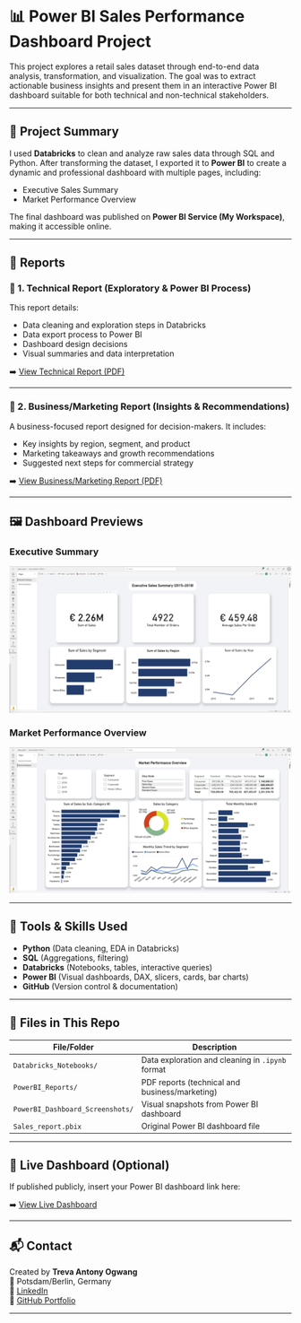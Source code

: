 # 📊 Power BI Sales Performance Dashboard Project

This project explores a retail sales dataset through end-to-end data analysis, transformation, and visualization. The goal was to extract actionable business insights and present them in an interactive Power BI dashboard suitable for both technical and non-technical stakeholders.

---

## 🧠 Project Summary

I used **Databricks** to clean and analyze raw sales data through SQL and Python. After transforming the dataset, I exported it to **Power BI** to create a dynamic and professional dashboard with multiple pages, including:

- Executive Sales Summary
- Market Performance Overview

The final dashboard was published on **Power BI Service (My Workspace)**, making it accessible online.

---

## 📌 Reports

### 📘 1. Technical Report (Exploratory & Power BI Process)
This report details:
- Data cleaning and exploration steps in Databricks
- Data export process to Power BI
- Dashboard design decisions
- Visual summaries and data interpretation

➡️ [View Technical Report (PDF)](PowerBI_Reports/Technical_report.pdf)

---

### 📗 2. Business/Marketing Report (Insights & Recommendations)
A business-focused report designed for decision-makers. It includes:
- Key insights by region, segment, and product
- Marketing takeaways and growth recommendations
- Suggested next steps for commercial strategy

➡️ [View Business/Marketing Report (PDF)](PowerBI_Reports/Marketing_report.pdf)

---

## 🖼️ Dashboard Previews

### Executive Summary  
![Executive Dashboard](PowerBI_Dashboard_Screenshots/Executive_sales_summary.png)

### Market Performance Overview  
![Market Performance Overview](PowerBI_Dashboard_Screenshots/Market_performance_overview.png)

---

## 🧰 Tools & Skills Used

- **Python** (Data cleaning, EDA in Databricks)
- **SQL** (Aggregations, filtering)
- **Databricks** (Notebooks, tables, interactive queries)
- **Power BI** (Visual dashboards, DAX, slicers, cards, bar charts)
- **GitHub** (Version control & documentation)

---

## 📁 Files in This Repo

| File/Folder | Description |
|-------------|-------------|
| `Databricks_Notebooks/` | Data exploration and cleaning in `.ipynb` format |
| `PowerBI_Reports/` | PDF reports (technical and business/marketing) |
| `PowerBI_Dashboard_Screenshots/` | Visual snapshots from Power BI dashboard |
| `Sales_report.pbix` | Original Power BI dashboard file |

---

## 🔗 Live Dashboard (Optional)

If published publicly, insert your Power BI dashboard link here:

➡️ [View Live Dashboard](https://app.powerbi.com/...)

---

## 📬 Contact

Created by **Treva Antony Ogwang**  
📍 Potsdam/Berlin, Germany  
🔗 [LinkedIn](https://www.linkedin.com/in/treva-ogwang-87235626b/)  
📁 [GitHub Portfolio](https://github.com/Begge10850)

---

